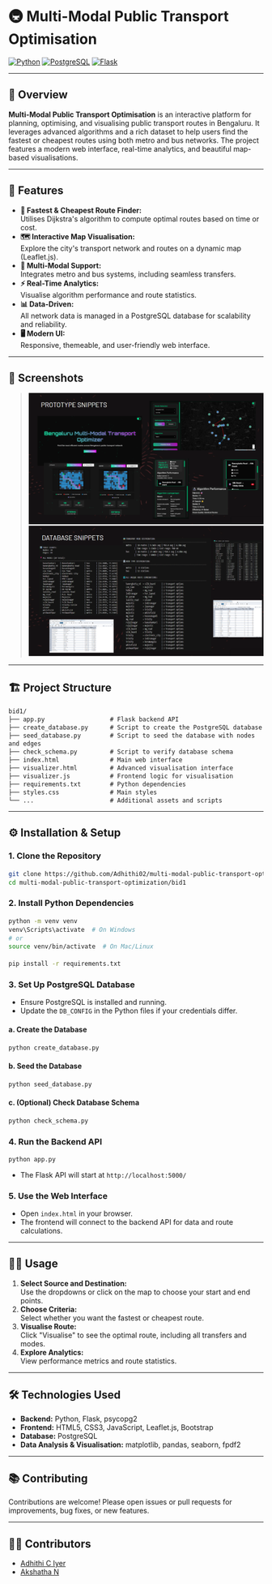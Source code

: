 # 🚇 Multi-Modal Public Transport Optimisation

[![Python](https://img.shields.io/badge/Python-3.7%2B-blue?logo=python)](https://www.python.org/)
[![PostgreSQL](https://img.shields.io/badge/PostgreSQL-Database-blue?logo=postgresql)](https://www.postgresql.org/)
[![Flask](https://img.shields.io/badge/Flask-API-lightgrey?logo=flask)](https://flask.palletsprojects.com/)

---

## 🌟 Overview

**Multi-Modal Public Transport Optimisation** is an interactive platform for planning, optimising, and visualising public transport routes in Bengaluru. It leverages advanced algorithms and a rich dataset to help users find the fastest or cheapest routes using both metro and bus networks. The project features a modern web interface, real-time analytics, and beautiful map-based visualisations.

---

## 🚀 Features

- **🔎 Fastest & Cheapest Route Finder:**  
  Utilises Dijkstra's algorithm to compute optimal routes based on time or cost.
- **🗺️ Interactive Map Visualisation:**  
  Explore the city's transport network and routes on a dynamic map (Leaflet.js).
- **🚏 Multi-Modal Support:**  
  Integrates metro and bus systems, including seamless transfers.
- **⚡ Real-Time Analytics:**  
  Visualise algorithm performance and route statistics.
- **📊 Data-Driven:**  
  All network data is managed in a PostgreSQL database for scalability and reliability.
- **🖥️ Modern UI:**  
  Responsive, themeable, and user-friendly web interface.

---

## 📸 Screenshots

> ![Prototype Snippets](./prototype_snippets.png.png)
>![Database Snippets](./database_snippets.png.png)

---

## 🏗️ Project Structure

```
bid1/
├── app.py                  # Flask backend API
├── create_database.py      # Script to create the PostgreSQL database
├── seed_database.py        # Script to seed the database with nodes and edges
├── check_schema.py         # Script to verify database schema
├── index.html              # Main web interface
├── visualizer.html         # Advanced visualisation interface
├── visualizer.js           # Frontend logic for visualisation
├── requirements.txt        # Python dependencies
├── styles.css              # Main styles
└── ...                     # Additional assets and scripts
```

---

## ⚙️ Installation & Setup

### 1. Clone the Repository

```sh
git clone https://github.com/Adhithi02/multi-modal-public-transport-optimization.git
cd multi-modal-public-transport-optimization/bid1
```

### 2. Install Python Dependencies

```sh
python -m venv venv
venv\Scripts\activate  # On Windows
# or
source venv/bin/activate  # On Mac/Linux

pip install -r requirements.txt
```

### 3. Set Up PostgreSQL Database

- Ensure PostgreSQL is installed and running.
- Update the `DB_CONFIG` in the Python files if your credentials differ.

#### a. Create the Database

```sh
python create_database.py
```

#### b. Seed the Database

```sh
python seed_database.py
```

#### c. (Optional) Check Database Schema

```sh
python check_schema.py
```

### 4. Run the Backend API

```sh
python app.py
```

- The Flask API will start at `http://localhost:5000/`

### 5. Use the Web Interface

- Open `index.html` in your browser.
- The frontend will connect to the backend API for data and route calculations.

---

## 🧑‍💻 Usage

1. **Select Source and Destination:**  
   Use the dropdowns or click on the map to choose your start and end points.
2. **Choose Criteria:**  
   Select whether you want the fastest or cheapest route.
3. **Visualise Route:**  
   Click "Visualise" to see the optimal route, including all transfers and modes.
4. **Explore Analytics:**  
   View performance metrics and route statistics.

---

## 🛠️ Technologies Used

- **Backend:** Python, Flask, psycopg2
- **Frontend:** HTML5, CSS3, JavaScript, Leaflet.js, Bootstrap
- **Database:** PostgreSQL
- **Data Analysis & Visualisation:** matplotlib, pandas, seaborn, fpdf2

---

## 📚 Contributing

Contributions are welcome! Please open issues or pull requests for improvements, bug fixes, or new features.

---

## 👩‍💻 Contributors

- [Adhithi C Iyer](https://github.com/Adhithi02)
- [Akshatha N](https://github.com/AkshathaN17)
